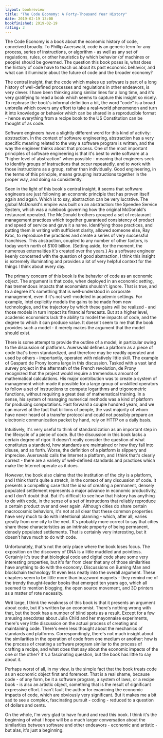 ```yaml
---
layout: bookreview
title: "The Code Economy: A Forty-Thousand Year History"
date: 2019-02-19 13:00
bookfinished: 2019-02-19
rating: 3
---
```


The Code Economy is a book about the economic history of code, conceived broadly. To Phillip Auerswald, code is an generic term for any process, series of instructions, or algorithm - as well as any set of regulations, rules, or other heuristics by which behavior (of machines or people) should be governed. The question this book poses is, what does the history of code have to teach us about its past economic behavior, and what can it illuminate about the future of code and the broader economy?



The central insight, that the code which makes up software is part of a long history of well-defined processes and regulations in other endeavors, is very clever. I have been thinking along similar lines for a long time, and it's very gratifying to read a book which seems to capture this insight so nicely. To rephrase the book's informal definition a bit, the word "code" is a broad umbrella which covers any effort to take a real-world phenomenon and turn it into knowledge or behavior which can be shared in a reproducible format - hence everything from a recipe book to the US Constitution can be thought of as code.



Software engineers have a slightly different word for this kind of activity: abstraction. In the context of software engineering, abstraction has a very specific meaning related to the way a software program is written, and the way the engineer thinks about that process. One of the most important principles of software engineering is that it's best to write software at a "higher level of abstraction" when possible - meaning that engineers seek to identify groups of instructions that occur repeatedly, and to work with those instructions as a group, rather than individually. Good engineering, in the terms of this principle, means grouping instructions together in the proper way, and doing so consistently.



Seen in the light of this book's central insight, it seems that software engineers are just following an economic principle that has proven itself again and again. Which is to say, abstraction can be very lucrative. The global McDonald's empire was built on an abstraction: the Speedee Service System, which was a rulebook governing how the original McDonald's restaurant operated. The McDonald brothers grouped a set of restaurant management practices which together guaranteed consistency of product and speed of service and gave it a name. Identifying those practices, and putting them in writing with sufficient clarity, allowed someone else, Ray Kroc, to reproduce the practices and create a series of very successful franchises. This abstraction, coupled to any number of other factors, is today worth north of $100 billion. (Setting aside, for the moment, the numerous externalities it's created over the years.) As a software engineer keenly concerned with the question of good abstraction, I think this insight is extremely illuminating and provides a lot of very helpful context for the things I think about every day.



The primary concern of this book is the behavior of code as an economic object. The argument is that code, when deployed in an economic setting, has tremendous impacts that economists shouldn't ignore. That is true, and to a degree it's something that is well-understood in corporate management, even if it's not well-modeled in academic settings. For example, Intel explicitly models the gains to be made from new technologies, and the trajectory by which these gains will be realized - and those models in turn impact its financial forecasts. But at a higher level, academic economists lack the ability to model the impacts of code, and the degree to which it can produce value. It doesn't seem to me that the book provides such a model - it merely makes the argument that the model should exist.



There is some attempt to provide the outline of a model, in particular owing to the discussion of platforms. Auerswald defines a platform as a piece of code that's been standardized, and therefore may be readily operated and used by others - importantly, operated with relatively little skill. The example of Gaspard de Prony looms large in this discussion. Tasked with a vast land survey project in the aftermath of the French revolution, de Prony recognized that the project would require a tremendous amount of mathematical calculations. His major contribution was to create a system of management which made it possible for a large group of unskilled operators to follow a set of instructions to compute logarithms and trigonometric functions, without requiring a great deal of mathematical training. In a sense, his system of managing numerical methods was a kind of platform for producing computations. Fast forward a couple hundred years, and we can marvel at the fact that billions of people, the vast majority of whom have never heard of a transfer protocol and could not possibly prepare an electronic communication packet by hand, rely on HTTP on a daily basis.



Intuitively, it's very useful to think of standardization as an important step in the lifecycle of a piece of code. But the discussion in this book lacks a certain degree of rigor. It doesn't really consider the question of what constitutes a standard, how standards are maintained or how they fall into disuse, and so forth. Worse, the definition of a platform is slippery and imprecise. Auerswald calls the Internet a platform, and I think that's clearly correct - there are a variety of well-defined standards and practices which make the Internet operate as it does.



However, the book also claims that the institution of the city is a platform, and I think that's quite a stretch, in the context of any discussion of code. It presents a compelling case that the idea of creating a permanent, densely populated settlement represents a major advance in economic productivity, and I don't doubt that. But it's difficult to see how that history has anything to do with code, in the sense of a set of instructions that reliably reproduce a certain product over and over again. Although cities do share certain macrocosmic behaviors, it's not at all clear that these common properties have very much to do with intentional planning - which, after all, varies greatly from one city to the next. It's probably more correct to say that cities share these characteristics as an intrinsic property of being permanent, densely populated settlements. That is certainly very interesting, but it doesn't have much to do with code.



Unfortunately, that's not the only place where the book loses focus. The exposition on the discovery of DNA is a little muddled and pointless. Certainly it's true that biological code and digital code share some very interesting properties, but it's far from clear that any of those similarities have anything to do with the economy. Discussions on Burning Man and blockchain technology fit even less neatly into the overall argument. These chapters seem to be little more than buzzword magnets - they remind me of the trendy thought-leader books that emerged ten years ago, which all seemed to mention blogging, the open source movement, and 3D printers as a matter of rote necessity.



Writ large, I think the weakness of this book is that it presents an argument about code, but it's written by an economist. There's nothing wrong with that, but the book has a number of blind spots as a result. Except for a few amusing anecdotes about Julia Child and her mayonnaise experiments, there's very little discussion on the actual process of creating and maintaining code. There's even less thought about the mechanics of standards and platforms. Correspondingly, there's not much insight about the similarities in the operation of code from one medium or another: how is the process of creating a software program similar to the process of crafting a recipe, and what does that say about the economic impacts of the one or the other? It's a fascinating question, but the book has little to say about it.



Perhaps worst of all, in my view, is the simple fact that the book treats code as an economic object first and foremost. That is a real shame, because code - of any form, be it a software program, a system of laws, or a recipe book - is also an artistic object, something that is the result of significant expressive effort. I can't fault the author for examining the economic impacts of code, which are obviously very significant. But it makes me a bit sad to see a complex, fascinating pursuit - coding - reduced to a question of dollars and cents.



On the whole, I'm very glad to have found and read this book. I think it's the beginning of what I hope will be a much larger conversation about the similarities between software and other endeavors - economic and artistic - but alas, it's just a beginning.